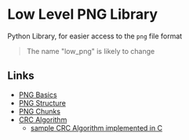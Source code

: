 # Low Level PNG Library

Python Library, for easier access to the `png` file format

> The name "low_png" is likely to change

## Links

- [PNG Basics](http://www.libpng.org/pub/png/book/chapter08.html)
- [PNG Structure](http://www.libpng.org/pub/png/spec/1.2/PNG-Structure.html)
- [PNG Chunks](http://www.libpng.org/pub/png/spec/1.2/PNG-Chunks.html)
- [CRC Algorithm](http://www.libpng.org/pub/png/spec/1.2/PNG-Structure.html#CRC-algorithm)
    - [sample CRC Algorithm implemented in C](http://www.libpng.org/pub/png/spec/1.2/PNG-CRCAppendix.html)
